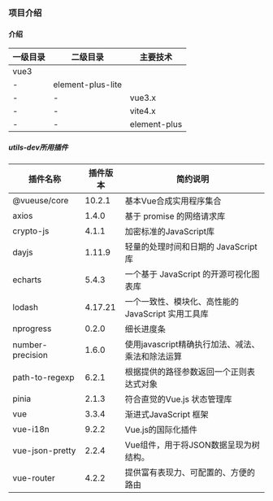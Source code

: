 ### 项目介绍
#### 介绍

| 一级目录 | 二级目录 | 主要技术 |  
| --- | --- | --- | 
| vue3 |  |  | 
| - | element-plus-lite |  | 
| - | - | vue3.x | 
| - | - | vite4.x | 
| - | - | element-plus | 

##### utils-dev所用插件

| 插件名称 | 插件版本 | 简约说明 | 
| --- | --- | --- | 
| @vueuse/core | 10.2.1 | 基本Vue合成实用程序集合 |  
| axios | 1.4.0 | 基于 promise 的网络请求库 |  
| crypto-js | 4.1.1 | 加密标准的JavaScript库 |  
| dayjs | 1.11.9 | 轻量的处理时间和日期的 JavaScript 库 |  
| echarts | 5.4.3 | 一个基于 JavaScript 的开源可视化图表库 |  
| lodash | 4.17.21 | 一个一致性、模块化、高性能的 JavaScript 实用工具库 |  
| nprogress | 0.2.0 | 细长进度条 |  
| number-precision | 1.6.0 | 使用javascript精确执行加法、减法、乘法和除法运算 |  
| path-to-regexp | 6.2.1 | 根据提供的路径参数返回一个正则表达式对象 |  
| pinia | 2.1.3 | 符合直觉的Vue.js 状态管理库 |  
| vue | 3.3.4 | 渐进式JavaScript 框架 |  
| vue-i18n | 9.2.2 | Vue.js的国际化插件 |  
| vue-json-pretty | 2.2.4 | Vue组件，用于将JSON数据呈现为树结构。 |  
| vue-router | 4.2.2 | 提供富有表现力、可配置的、方便的路由 |  


    

